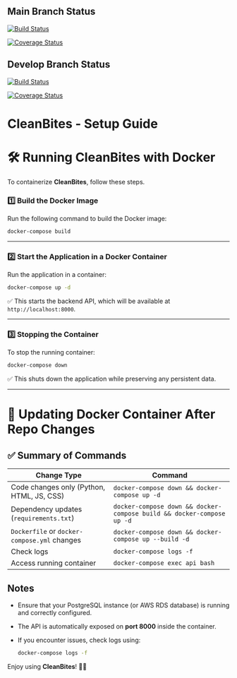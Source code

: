 ## Main Branch Status
[![Build Status](https://app.travis-ci.com/gcivil-nyu-org/team5-wed-spring25.svg?token=67pxW7iTgPnDybRzkNKM&branch=main)](https://app.travis-ci.com/gcivil-nyu-org/team5-wed-spring25)

[![Coverage Status](https://coveralls.io/repos/github/gcivil-nyu-org/team5-wed-spring25/badge.svg?branch=main&cache-control=no-cache)](https://coveralls.io/github/gcivil-nyu-org/team5-wed-spring25?branch=main)

## Develop Branch Status
[![Build Status](https://app.travis-ci.com/gcivil-nyu-org/team5-wed-spring25.svg?token=67pxW7iTgPnDybRzkNKM&branch=develop)](https://app.travis-ci.com/gcivil-nyu-org/team5-wed-spring25)

[![Coverage Status](https://coveralls.io/repos/github/gcivil-nyu-org/team5-wed-spring25/badge.svg?branch=develop&cache-control=no-cache)](https://coveralls.io/github/gcivil-nyu-org/team5-wed-spring25?branch=develop)

# CleanBites - Setup Guide

# 🛠 Running CleanBites with Docker

To containerize **CleanBites**, follow these steps.

### 1️⃣ Build the Docker Image

Run the following command to build the Docker image:

```sh
docker-compose build
```
---

### 2️⃣ Start the Application in a Docker Container

Run the application in a container:

```sh
docker-compose up -d
```

✅ This starts the backend API, which will be available at `http://localhost:8000`.

---

### 3️⃣ Stopping the Container

To stop the running container:

```sh
docker-compose down
```

✅ This shuts down the application while preserving any persistent data.



---

# 🚀 Updating Docker Container After Repo Changes
## ✅ Summary of Commands

| **Change Type**                           | **Command** |
|-------------------------------------------|-------------|
| Code changes only (Python, HTML, JS, CSS) | `docker-compose down && docker-compose up -d` |
| Dependency updates (`requirements.txt`)   | `docker-compose down && docker-compose build && docker-compose up -d` |
| `Dockerfile` or `docker-compose.yml` changes | `docker-compose down && docker-compose up --build -d` |
| Check logs                                | `docker-compose logs -f` |
| Access running container                  | `docker-compose exec api bash` |




## Notes

- Ensure that your PostgreSQL instance (or AWS RDS database) is running and correctly configured.
- The API is automatically exposed on **port 8000** inside the container.
- If you encounter issues, check logs using:

  ```sh
  docker-compose logs -f
  ```

Enjoy using **CleanBites**! 🚀🎉

